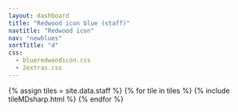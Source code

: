 ```yaml
---
layout: dashboard
title: "Redwood icon blue (staff)"
navtitle: "Redwood icon"
nav: "newblues"
sortTitle: "d"
css:
  - blueredwoodicon.css
  - 2extras.css
---
```


{% assign tiles = site.data.staff  %}
{% for tile in tiles %}
  {% include tileMDsharp.html %}
{% endfor %}
